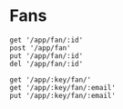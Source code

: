 # Fans

    get '/app/fan/:id'
    post '/app/fan'
    put '/app/fan/:id'
    del '/app/fan/:id'

    get '/app/:key/fan/'
    get '/app/:key/fan/:email'
    put '/app/:key/fan/:email'